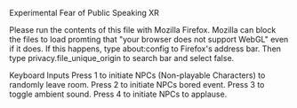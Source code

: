 Experimental Fear of Public Speaking XR

Please run the contents of this file with Mozilla Firefox. 
Mozilla can block the files to load promting that "your browser does not support WebGL" even if it does. If this happens, type about:config to Firefox's address bar.
Then type privacy.file_unique_origin to search bar and select false.

Keyboard Inputs
Press 1 to initiate NPCs (Non-playable Characters) to randomly leave room.
Press 2 to initiate NPCs bored event.
Press 3 to toggle ambient sound.
Press 4 to initiate NPCs to applause.

